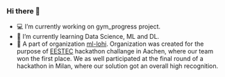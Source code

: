 ### Hi there 👋

- 💻 I’m currently working on gym_progress project.
- 🔭 I’m currently learning Data Science, ML and DL.
- 👥 A part of organization [ml-lohi](https://github.com/ml-lohi). Organization was created for the purpose of [EESTEC](https://eestec.net) hackathon challange in Aachen, where our team won the first place. We as well participated at the final round of a hackathon in Milan, where our solution got an overall high recognition.
